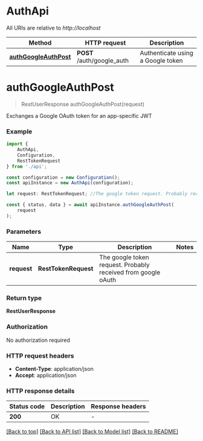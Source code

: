 # AuthApi

All URIs are relative to *http://localhost*

|Method | HTTP request | Description|
|------------- | ------------- | -------------|
|[**authGoogleAuthPost**](#authgoogleauthpost) | **POST** /auth/google_auth | Authenticate using a Google token|

# **authGoogleAuthPost**
> RestUserResponse authGoogleAuthPost(request)

Exchanges a Google OAuth token for an app-specific JWT

### Example

```typescript
import {
    AuthApi,
    Configuration,
    RestTokenRequest
} from './api';

const configuration = new Configuration();
const apiInstance = new AuthApi(configuration);

let request: RestTokenRequest; //The google token request. Probably received from google oAuth

const { status, data } = await apiInstance.authGoogleAuthPost(
    request
);
```

### Parameters

|Name | Type | Description  | Notes|
|------------- | ------------- | ------------- | -------------|
| **request** | **RestTokenRequest**| The google token request. Probably received from google oAuth | |


### Return type

**RestUserResponse**

### Authorization

No authorization required

### HTTP request headers

 - **Content-Type**: application/json
 - **Accept**: application/json


### HTTP response details
| Status code | Description | Response headers |
|-------------|-------------|------------------|
|**200** | OK |  -  |

[[Back to top]](#) [[Back to API list]](../README.md#documentation-for-api-endpoints) [[Back to Model list]](../README.md#documentation-for-models) [[Back to README]](../README.md)

